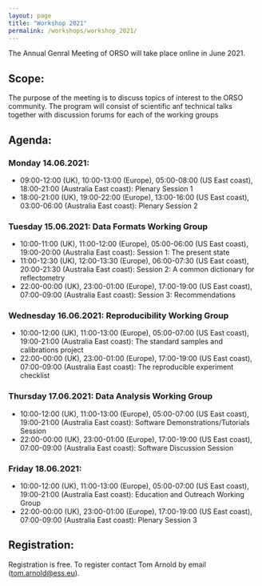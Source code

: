 ```yaml
---
layout: page
title: "Workshop 2021"
permalink: /workshops/workshop_2021/
---
```


The Annual Genral Meeting of ORSO will take place online in June 2021.

## Scope:

The purpose of the meeting is to discuss topics of interest to the ORSO community.
The program will consist of scientific anf technical talks together with discussion forums for each of the working groups

## Agenda:

### Monday 14.06.2021:
- 09:00-12:00 (UK), 10:00-13:00 (Europe), 05:00-08:00 (US East coast), 18:00-21:00 (Australia East coast): Plenary Session 1
- 18:00-21:00 (UK), 19:00-22:00 (Europe), 13:00-16:00 (US East coast), 03:00-06:00 (Australia East coast): Plenary Session 2

### Tuesday 15.06.2021: Data Formats Working Group
- 10:00-11:00 (UK), 11:00-12:00 (Europe), 05:00-06:00 (US East coast), 19:00-20:00 (Australia East coast): Session 1: The present state
- 11:00-12:30 (UK), 12:00-13:30 (Europe), 06:00-07:30 (US East coast), 20:00-21:30 (Australia East coast): Session 2: A common dictionary for reflectometry
- 22:00-00:00 (UK), 23:00-01:00 (Europe), 17:00-19:00 (US East coast), 07:00-09:00 (Australia East coast): Session 3: Recommendations

### Wednesday 16.06.2021: Reproducibility Working Group
- 10:00-12:00 (UK), 11:00-13:00 (Europe), 05:00-07:00 (US East coast), 19:00-21:00 (Australia East coast): The standard samples and calibrations project
- 22:00-00:00 (UK), 23:00-01:00 (Europe), 17:00-19:00 (US East coast), 07:00-09:00 (Australia East coast): The reproducible experiment checklist

### Thursday 17.06.2021: Data Analysis Working Group
- 10:00-12:00 (UK), 11:00-13:00 (Europe), 05:00-07:00 (US East coast), 19:00-21:00 (Australia East coast): Software Demonstrations/Tutorials Session
- 22:00-00:00 (UK), 23:00-01:00 (Europe), 17:00-19:00 (US East coast), 07:00-09:00 (Australia East coast): Software Discussion Session 

### Friday 18.06.2021:
- 10:00-12:00 (UK), 11:00-13:00 (Europe), 05:00-07:00 (US East coast), 19:00-21:00 (Australia East coast): Education and Outreach Working Group
- 22:00-00:00 (UK), 23:00-01:00 (Europe), 17:00-19:00 (US East coast), 07:00-09:00 (Australia East coast): Plenary Session 3


## Registration:

Registration is free. To register contact Tom Arnold by email (tom.arnold@ess.eu).


